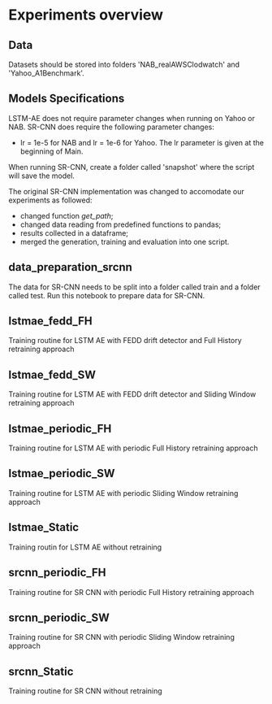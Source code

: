 # Experiments overview

## Data

Datasets should be stored into folders 'NAB_realAWSClodwatch' and 'Yahoo_A1Benchmark'.

## Models Specifications

LSTM-AE does not require parameter changes when running on Yahoo or NAB. SR-CNN does require the following parameter changes:
- lr = 1e-5 for NAB and lr = 1e-6 for Yahoo. The lr parameter is given at the beginning of Main.

When running SR-CNN, create a folder called 'snapshot' where the script will save the model.

The original SR-CNN implementation was changed to accomodate our experiments as followed:
- changed function _get_path_;
- changed data reading from predefined functions to pandas;
- results collected in a dataframe;
- merged the generation, training and evaluation into one script.


## data_preparation_srcnn

The data for SR-CNN needs to be split into a folder called train and a folder called test.
Run this notebook to prepare data for SR-CNN.

## lstmae_fedd_FH

Training routine for LSTM AE with FEDD drift detector and Full History retraining approach

## lstmae_fedd_SW

Training routine for LSTM AE with FEDD drift detector and Sliding Window retraining approach

## lstmae_periodic_FH

Training routine for LSTM AE with periodic Full History retraining approach

## lstmae_periodic_SW

Training routine for LSTM AE with periodic Sliding Window retraining approach

## lstmae_Static

Training routin for LSTM AE without retraining

## srcnn_periodic_FH

Training routine for SR CNN with periodic Full History retraining approach

## srcnn_periodic_SW

Training routine for SR CNN with periodic Sliding Window retraining approach

## srcnn_Static

Training routine for SR CNN without retraining
